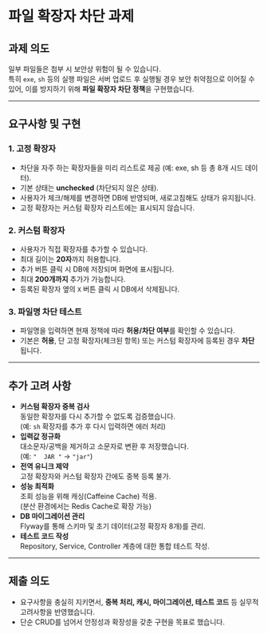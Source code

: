 # 파일 확장자 차단 과제

## 과제 의도
일부 파일들은 첨부 시 보안상 위험이 될 수 있습니다.  
특히 `exe`, `sh` 등의 실행 파일은 서버 업로드 후 실행될 경우 보안 취약점으로 이어질 수 있어, 이를 방지하기 위해 **파일 확장자 차단 정책**을 구현했습니다.

---

## 요구사항 및 구현

### 1. 고정 확장자
- 차단을 자주 하는 확장자들을 미리 리스트로 제공 (예: exe, sh 등 총 8개 시드 데이터).
- 기본 상태는 **unchecked** (차단되지 않은 상태).
- 사용자가 체크/해제를 변경하면 DB에 반영되며, 새로고침해도 상태가 유지됩니다.
- 고정 확장자는 커스텀 확장자 리스트에는 표시되지 않습니다.

### 2. 커스텀 확장자
- 사용자가 직접 확장자를 추가할 수 있습니다.
- 최대 길이는 **20자**까지 허용합니다.
- 추가 버튼 클릭 시 DB에 저장되며 화면에 표시됩니다.
- 최대 **200개까지** 추가가 가능합니다.
- 등록된 확장자 옆의 `X` 버튼 클릭 시 DB에서 삭제됩니다.

### 3. 파일명 차단 테스트
- 파일명을 입력하면 현재 정책에 따라 **허용/차단 여부**를 확인할 수 있습니다.
- 기본은 **허용**, 단 고정 확장자(체크된 항목) 또는 커스텀 확장자에 등록된 경우 **차단**됩니다.

---

## 추가 고려 사항
- **커스텀 확장자 중복 검사**  
  동일한 확장자를 다시 추가할 수 없도록 검증했습니다.  
  (예: `sh` 확장자를 추가 후 다시 입력하면 에러 처리)
- **입력값 정규화**  
  대소문자/공백을 제거하고 소문자로 변환 후 저장했습니다.  
  (예: `"  JAR "` → `"jar"`)
- **전역 유니크 제약**  
  고정 확장자와 커스텀 확장자 간에도 중복 등록 불가.
- **성능 최적화**  
  조회 성능을 위해 캐싱(Caffeine Cache) 적용.  
  (분산 환경에서는 Redis Cache로 확장 가능)
- **DB 마이그레이션 관리**  
  Flyway를 통해 스키마 및 초기 데이터(고정 확장자 8개)를 관리.
- **테스트 코드 작성**  
  Repository, Service, Controller 계층에 대한 통합 테스트 작성.

---

## 제출 의도
- 요구사항을 충실히 지키면서, **중복 처리, 캐시, 마이그레이션, 테스트 코드** 등 실무적 고려사항을 반영했습니다.
- 단순 CRUD를 넘어서 안정성과 확장성을 갖춘 구현을 목표로 했습니다.
